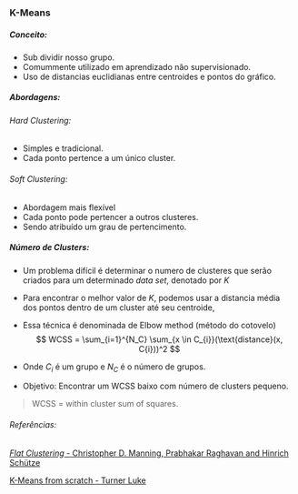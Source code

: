 ### K-Means
##### Conceito:
- Sub dividir nosso grupo.
- Comummente utilizado em aprendizado não supervisionado.
- Uso de distancias euclidianas entre centroides e pontos do gráfico.

##### Abordagens:
###### _Hard Clustering_:
- Simples e tradicional.
- Cada ponto pertence a um único cluster.
###### _Soft Clustering_:
- Abordagem mais flexível
- Cada ponto pode pertencer a outros clusteres.
- Sendo atribuído um grau de pertencimento.

##### Número de _Clusters_:
- Um problema difícil é determinar o numero de clusteres que serão criados para um 
determinado _data set_, denotado por $K$

- Para encontrar o melhor valor de $K$, podemos usar a distancia média dos pontos
dentro de um cluster até seu centroide, 
- Essa técnica é denominada de Elbow method (método do cotovelo)
$$ WCSS = \sum_{i=1}^{N_C} \sum_{x \in C_{i}}(\text{distance}(x, C{i}))^2 $$

- Onde $C_i$ é um grupo e $N_C$ é o número de grupos.
- Objetivo: Encontrar um WCSS baixo com número de clusters pequeno.
> WCSS = within cluster sum of squares.



###### Referências:
[_Flat Clustering_ - Christopher D. Manning, Prabhakar Raghavan and Hinrich Schütze
](https://nlp.stanford.edu/IR-book/pdf/16flat.pdf)

[K-Means from scratch - Turner Luke
](https://towardsdatascience.com/create-your-own-k-means-clustering-algorithm-in-python-d7d4c9077670)



